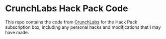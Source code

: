 # CrunchLabs Hack Pack Code

This repo contains the code from [CrunchLabs](https://www.crunchlabs.com/) for the Hack Pack subscription box, including any
personal hacks and modifications that I may have made.
